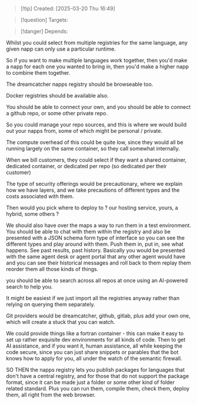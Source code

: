 
>[!tip] Created: [2025-03-20 Thu 16:49]

>[!question] Targets: 

>[!danger] Depends: 

Whilst you could select from multiple registries for the same language, any given napp can only use a particular runtime.

So if you want to make multiple languages work together, then you'd make a napp for each one you wanted to bring in, then you'd make a higher napp to combine them together.

The dreamcatcher napps registry should be browseable too.

Docker registries should be available also.

You should be able to connect your own, and you should be able to connect a github repo, or some other private repo.

So you could manage your repo sources, and this is where we would build out your napps from, some of which might be personal / private.

The compute overhead of this could be quite low, since they would all be running largely on the same container, so they call somewhat internally.

When we bill customers, they could select if they want a shared container, dedicated container, or dedicated per repo (so dedicated per their customer)

The type of security offerings would be precautionary, where we explain how we have layers, and we take precautions of different types and the costs associated with them.

Then would you pick where to deploy to ?  our hosting service, yours, a hybrid, some others ?

We should also have over the maps a way to run them in a test environment. You should be able to chat with them within the registry and also be presented with a JSON schema form type of interface so you can see the different types and play around with them. Push them in, put in, see what happens. See past results, past history. Basically you would be presented with the same agent desk or agent portal that any other agent would have and you can see their historical messages and roll back to them replay them reorder them all those kinds of things.

you should be able to search across all repos at once using an AI-powered search to help you. 

It might be easiest if we just import all the registries anyway rather than relying on querying them separately. 

Git providers would be dreamcatcher, github, gitlab, plus add your own one, which will create a stuck that you can watch.

We could provide things like a fortran container - this can make it easy to set up rather exquisite dev environments for all kinds of code.  Then to get AI assistance, and if you want it, human assistance, all while keeping the code secure, since you can just share snippets or parables that the bot knows how to apply for you, all under the watch of the semantic firewall.

SO THEN the napps registry lets you publish packages for languages that don't have a central registry, and for those that do not support the package format, since it can be made just a folder or some other kind of folder related standard.  Plus you can run them, compile them, check them, deploy them, all right from the web browser.